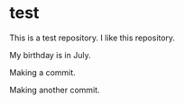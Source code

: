 # test

This is a test repository.
I like this repository.

My birthday is in July.

Making a commit.

Making another commit.

